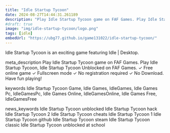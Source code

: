 ```yaml
---
title: "Idle Startup Tycoon"
date: 2024-08-27T14:44:31.261189
description: "Play Idle Startup Tycoon game on FAF Games. Play Idle Startup Tycoon, Idle Startup Tycoon Unblocked on FAF Games. ✓ Free online game ✓ Fullscreen mode ✓ No registration required ✓ No Download. Have fun playing!"
#draft: true
image: "img/idle-startup-tycoon/logo.png"
tags: [idle]
embedUrl: "https://ubg77.github.io/game131022/idle-startup-tycoon/"
---
```


Idle Startup Tycoon is an exciting game featuring Idle | Desktop.

meta_description
Play Idle Startup Tycoon game on FAF Games. Play Idle Startup Tycoon, Idle Startup Tycoon Unblocked on FAF Games. ✓ Free online game ✓ Fullscreen mode ✓ No registration required ✓ No Download. Have fun playing!


keywords
Idle Startup Tycoon Game, Idle Games, IdleGames, Idle Games Pc, IdleGamesPc, Idle Games Online, IdleGamesOnline, Idle Games Free, IdleGamesFree


news_keywords
Idle Startup Tycoon unblocked Idle Startup Tycoon hack Idle Startup Tycoon 2 Idle Startup Tycoon cheats Idle Startup Tycoon 1 Idle Startup Tycoon github Idle Startup Tycoon steam Idle Startup Tycoon classic Idle Startup Tycoon unblocked at school
